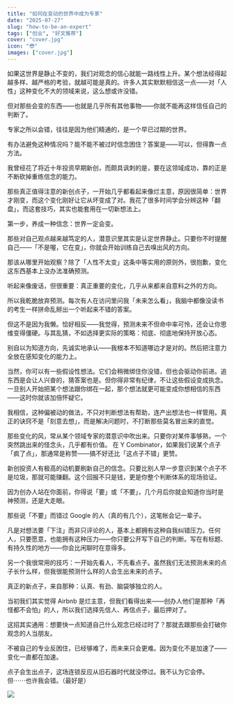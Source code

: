 ```yaml
---
title: "如何在变动的世界中成为专家"
date: "2025-07-27"
slug: "how-to-be-an-expert"
tags: ["创业", "好文推荐"]
cover: "cover.jpg"
icon: "😎"
images: ["cover.jpg"]
---
```

如果这世界是静止不变的，我们对观念的信心就能一路线性上升。某个想法经得起越多样、越严格的考验，就越可能是真的。许多人其实默默相信这一点——对「人性」这种变化不大的领域来说，这么想或许没错。



但对那些会变的东西——也就是几乎所有其他事物——你就不能再这样信任自己的判断了。



专家之所以会错，往往是因为他们精通的，是一个早已过期的世界。



有办法避免这种情况吗？能不能不被过时信念困住？答案是——可以，但得靠一点方法。



我曾经花了将近十年投资早期新创，而颇具讽刺的是，要在这领域成功，靠的正是不断砍掉重练信念的能力。



那些真正值得注意的新创点子，一开始几乎都看起来像烂主意，原因很简单：世界才刚变，而这个变化刚好让它从坏变成了对。我花了很多时间学会分辨这种「翻盘」，而这套技巧，其实也能套用在一切新想法上。



第一步，养成一种信念：世界一定会变。



那些对自己观点越来越笃定的人，潜意识里其实是认定世界静止。只要你不时提醒自己——「不是喔，它在变」，你就会开始训练自己去嗅出风的方向。



那该从哪里开始观察？除了「人性不太变」这条中等实用的原则外，很抱歉，变化这东西基本上没办法准确预测。



听起来像废话，但很重要：真正重要的变化，几乎从来都来自意料之外的方向。



所以我乾脆放弃预测。每次有人在访问里问我「未来怎么看」，我脑中都像没读书的考生一样拼命乱掰出一个听起来不错的答案。



但这不是因为我懒。恰好相反——我觉得，预测未来不但命中率可怜，还会让你思维变得僵硬。与其乱猜，不如选择更实际的策略：彻底、彻底地保持开放心态。



别自以为知道方向，先诚实地承认——我根本不知道哪边才是对的。然后把注意力全放在感知变化的能力上。



当然，你可以有一些假设性想法。它们会稍微绑住你没错，但也会驱动你前进。追东西是会让人兴奋的，猜答案也是。但你得非常有纪律，不让这些假设变成执念。
一旦别人开始把某个想法跟你绑在一起，那个想法就更可能变成你想相信的东西——这时你就该加倍怀疑它。



我相信，这种偏被动的做法，不只对判断想法有帮助，连产出想法也一样管用。真正的诀窍不是「刻意去想」，而是解决问题时，不打断那些莫名冒出来的直觉。



那些变化的风，常从某个领域专家的潜意识中吹出来。只要你对某件事够熟，一个突然跳出来的怪念头，几乎都有价值。
在 Y Combinator，如果我们说某个点子「疯了点」，那通常是称赞——搞不好还比「这点子不错」更赞。



新创投资人有极高的动机要刷新自己的信念。只要比别人早一步意识到某个点子不是垃圾，那就可能赚翻。这个回报不只是钱，更是你整个判断体系的现场验证。



因为创办人站在你面前，你得说「要」或「不要」，几个月后你就会知道你当时是神预测，还是大走眼。



那些说「不要」而错过 Google 的人（真的有几个），这笔帐会记一辈子。



凡是对想法要「下注」而非只评论的人，基本上都拥有这种自我纠错压力。任何人，只要愿意，也能拥有这种压力——你只要公开写下自己的判断。写在有标题、有持久性的地方——你会比闲聊时在意得多。



另一个我很常用的技巧：一开始先看人，不先看点子。虽然我们无法预测未来的点子长什么样，但我很能预测什么样的人会生出未来的点子。



真正的新点子，来自那种：认真、有劲、脑袋够独立的人。



当初我们其实觉得 Airbnb 是烂主意，但我们看得出来——创办人他们是那种「再怪都不会怕」的人，所以我们选择先信人、再信点子，最后押对了。



这招其实通用：想要快一点知道自己什么观念已经过时了？那就去跟那些会打破你观念的人当朋友。



不被自己的专业反困住，已经够难了，而未来只会更难。因为变化不是加速了——变化一直都在加速。



点子会生出点子，这场连锁反应从旧石器时代就没停过。我不认为它会停。
但⋯⋯也许我会错。（最好是）




![](https://prod-files-secure.s3.us-west-2.amazonaws.com/112d0858-5090-4d34-a606-b75eb8d65fd2/46476355-9cf3-4e99-9b7a-3531bc426380/1000202064.png?X-Amz-Algorithm=AWS4-HMAC-SHA256&X-Amz-Content-Sha256=UNSIGNED-PAYLOAD&X-Amz-Credential=ASIAZI2LB466U6MJPBF2%2F20251029%2Fus-west-2%2Fs3%2Faws4_request&X-Amz-Date=20251029T025313Z&X-Amz-Expires=3600&X-Amz-Security-Token=IQoJb3JpZ2luX2VjEA8aCXVzLXdlc3QtMiJIMEYCIQD9pdMA%2FFfb4Pop61ltesXMNh9zt67S9lQLpGOoJEtRUAIhAMLgEzIAgFuZJMkUlThwsAg2CKuwsw%2FpR%2BI1ozr6%2F%2BKfKogECMj%2F%2F%2F%2F%2F%2F%2F%2F%2F%2FwEQABoMNjM3NDIzMTgzODA1IgxsRvdElcnA%2BH9pV9oq3APksL2ai84dyhy4EI2NMx9pk1K3rqQl6NHWj0fMG6BkbZLPi8zzqjdgc9AQFAl53EMSWXGwaevEMB0G5gEw0yhtwbALo8pR5GoyKnUH1Gx%2FJTk1COU7m3p7ZuV%2BdUlewgHapkiYnmztQobqu89r73e1OPKGO8kbjWSfxIOiBUmYO3zPakvGPS9lK%2BkCLLh%2BVhQ2Jiw6DuMSsrrYucIFe1OKErobPlMax3cksZPDsw4zHtIAMRCchp5ZECyqPf8PAykTOMTNtpHHLq2xCwAap1DxyYttZ1Dw6DFw5vroixC6fyk9jolcV6vsGG3oRrs5Hm9Jxkk0a2L6%2F%2BZOO9NTmDEcD74jWzEkygENsQ4ZARoPmych3%2BVPMVZr4e3qjbeI88LjeXlxaKOcJcJq60iTwknxAVnSOF7fHLkJWedpPBtH2BTDrstbSBGC0LLrY%2Frwi%2BEYG%2FdkcZT6NN31GqYM6Bvw75WgTkQyN%2BeJsdlDswsB4F5HaozizwJU7bJDZ8PH6rnwfRH%2Bh38BMK%2F8BL7YmM2gNPnlX4f%2BAbmWDuoPk8Dj0t3DbSlsNlHqgFLA7nmBr7jRcvM1vCA5CV3eIM9a0Suiet4EItacUI0g6fo3WazfE2KDtNxGz1X7d17XrzCjk4XIBjqkAUwR8LyFtg22iSOL%2BnCXdkhcvhKuzp200RJyrvTPfVP042cJ%2F4kXct8tPnN%2FLSksg9KhxqxelcUC6pLtnhEtZpYYOsJq0pXTfowaG9RIQLMQDPCKyoNyAU50aUlItOVIVTNAe%2FVPbU%2FK52odFlJYm68pQXqmPYYRkmDG0sPBVrKWUMhK0103zW1nmopfHmKLDSKJoj4vn5TrFmylNVziJ%2FSQYO6Z&X-Amz-Signature=c8a2aab53aae802343ce9bf7073020f69e99c970c360ba737cc5a7c9a0f91416&X-Amz-SignedHeaders=host&x-amz-checksum-mode=ENABLED&x-id=GetObject)

